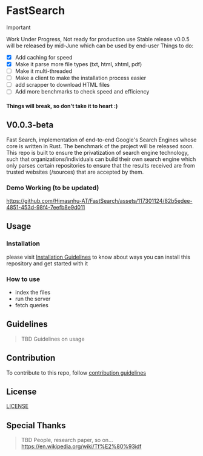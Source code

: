 # FastSearch

> [!Important]
> Work Under Progress, Not ready for production use
> Stable release v0.0.5 will be released by mid-June which can be used by end-user
> Things to do: 
> - [x] Add caching for speed
> - [x] Make it parse more file types (txt, html, xhtml, pdf)
> - [ ] Make it multi-threaded
> - [ ] Make a client to make the installation process easier
> - [ ] add scrapper to download HTML files
> - [ ] Add more benchmarks to check speed and efficiency
> 
> #### Things will break, so don't take it to heart :)

## V0.0.3-beta

Fast Search, implementation of end-to-end Google's Search Engines whose core is written in Rust. The benchmark of the project will be released soon. This repo is built to ensure the privatization of search engine technology, such that organizations/individuals can build their own search engine which only parses certain repositories to ensure that the results received are from trusted websites (/sources) that are accepted by them.

### Demo Working (to be updated)

https://github.com/Himasnhu-AT/FastSearch/assets/117301124/82b5edee-4851-453d-98f4-7eefb8e9d011



## Usage

### Installation

please visit [Installation Guidelines](/dev-docs/installation.md) to know about ways you can install this repository and get started with it

### How to use

- index the files
- run the server
- fetch queries

## Guidelines

> TBD
> Guidelines on usage

## Contribution

To contribute to this repo, follow [contribution guidelines](/dev-docs/contributionGuidelines.md)

## License

[LICENSE](LICENSE)

## Special Thanks

> TBD
> People, research paper, so on...
> https://en.wikipedia.org/wiki/Tf%E2%80%93idf
